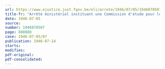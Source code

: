 ```yaml
---
url: https://www.ejustice.just.fgov.be/eli/arrete/1946/07/05/1946070507/justel
title-fr: "Arrêté ministériel instituant une Commission d'étude pour le traitement des déchets urbains"
date: 1946-07-05
source:
number: 1946070507
page: 888888
case: 1946-07-05/07
publication: 1946-07-14
starts:
modifies:
pdf-original:
pdf-consolidated:
---
```


